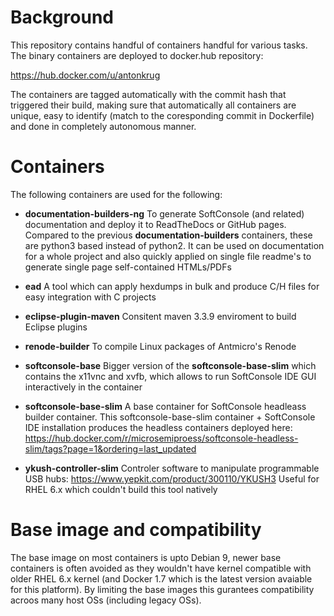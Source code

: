 # Background

This repository contains handful of containers handful for various tasks. The binary containers are deployed to docker.hub repository: 

https://hub.docker.com/u/antonkrug

The containers are tagged automatically with the commit hash that triggered their build, making sure that automatically all containers are unique, easy to identify (match to the coresponding commit in Dockerfile) and done in completely autonomous manner.

# Containers

The following containers are used for the following:
 
 - **documentation-builders-ng** To generate SoftConsole (and related) documentation and deploy it to ReadTheDocs or GitHub pages. Compared to the previous **documentation-builders** containers, these are python3 based instead of python2. It can be used on documentation for a whole project and also quickly applied on single file readme's to generate single page self-contained HTMLs/PDFs

 - **ead** A tool which can apply hexdumps in bulk and produce C/H files for easy integration with C projects

 - **eclipse-plugin-maven** Consitent maven 3.3.9 enviroment to build Eclipse plugins

 - **renode-builder** To compile Linux packages of Antmicro's Renode

- **softconsole-base** Bigger version of the **softconsole-base-slim** which contains the x11vnc and xvfb, which allows to run SoftConsole IDE GUI interactively in the container

 - **softconsole-base-slim** A base container for SoftConsole headleass builder container. This softconsole-base-slim container + SoftConsole IDE installation produces the headless containers deployed here:
  https://hub.docker.com/r/microsemiproess/softconsole-headless-slim/tags?page=1&ordering=last_updated


 - **ykush-controller-slim** Controler software to manipulate programmable USB hubs: https://www.yepkit.com/product/300110/YKUSH3
  Useful for RHEL 6.x which couldn't build this tool natively

# Base image and compatibility

The base image on most containers is upto Debian 9, newer base containers is often avoided as they wouldn't have kernel compatible with older RHEL 6.x kernel (and Docker 1.7 which is the latest version avaiable for this platform). By limiting the base images this gurantees compatibility acroos many host OSs (including legacy OSs).